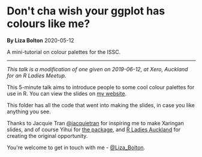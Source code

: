 # Don't cha wish your ggplot has colours like me?
**By Liza Bolton**
2020-05-12

A mini-tutorial on colour palettes for the ISSC.

----

*This talk is a modification of one given  on 2019-06-12, at Xero, Auckland for an R Ladies Meetup.*

This 5-minute talk aims to introduce people to some cool colour palettes for use in R.
You can view the slides on [my website](https://www.dataembassy.co.nz/Liza-colours-in-R#1). 

This folder has all the code that went into making the slides, in case you like anything you see.

Thanks to Jacquie Tran [@jacquietran](https://twitter.com/jacquietran) for inspiring me to make Xaringan slides, and of course Yihui for [the package](https://github.com/yihui/xaringan), and [R Ladies Auckland](https://twitter.com/RLadiesAKL) for creating the original opportunity.

You're welcome to get in touch with me - [@Liza_Bolton](https://twitter.com/Liza_Bolton).
